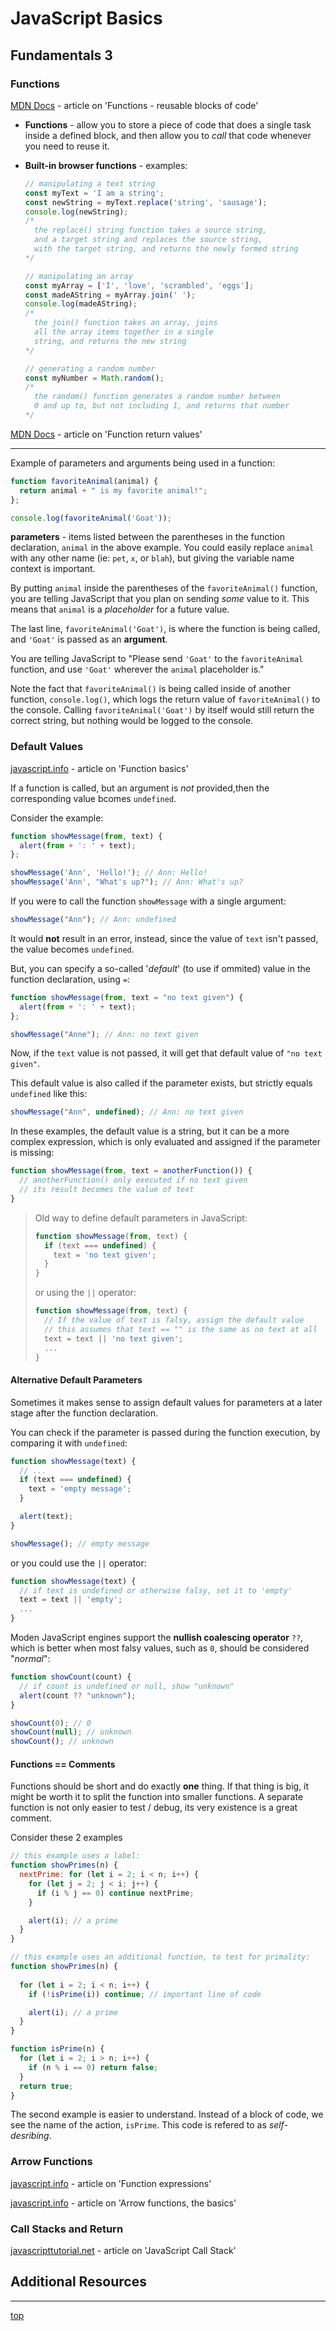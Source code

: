 # JavaScript Basics
## Fundamentals 3

### Functions
[MDN Docs](https://developer.mozilla.org/en-US/docs/Learn/JavaScript/Building_blocks/Functions) - 
article on 'Functions - reusable blocks of code'
- **Functions** - allow you to store a piece of code that does a single task 
inside a defined block, and then allow you to *call* that code whenever you need 
to reuse it.

- **Built-in browser functions** - examples:
  ```javascript
  // manipulating a text string
  const myText = 'I am a string';
  const newString = myText.replace('string', 'sausage');
  console.log(newString);
  /* 
    the replace() string function takes a source string,
    and a target string and replaces the source string,
    with the target string, and returns the newly formed string 
  */
  ```
  ```javascript
  // manipulating an array
  const myArray = ['I', 'love', 'scrambled', 'eggs'];
  const madeAString = myArray.join(' ');
  console.log(madeAString);
  /*
    the join() function takes an array, joins
    all the array items together in a single
    string, and returns the new string
  */
  ```
  ```javascript
  // generating a random number
  const myNumber = Math.random();
  /*
    the random() function generates a random number between 
    0 and up to, but not including 1, and returns that number
  */
  ```
[MDN Docs](https://developer.mozilla.org/en-US/docs/Learn/JavaScript/Building_blocks/Return_values) - 
article on 'Function return values'

---

Example of parameters and arguments being used in a function:
```javascript
function favoriteAnimal(animal) {
  return animal + " is my favorite animal!";
};

console.log(favoriteAnimal('Goat'));
```
**parameters** - items listed between the parentheses in the function 
declaration, `animal` in the above example. You could easily replace `animal` 
with any other name (ie: `pet`, `x`, or `blah`), but giving the variable name 
context is important. 

By putting `animal` inside the parentheses of the `favoriteAnimal()` function, 
you are telling JavaScript that you plan on sending *some* value to it. This 
means that `animal` is a *placeholder* for a future value.

The last line, `favoriteAnimal('Goat')`, is where the function is being called,
and `'Goat'` is passed as an **argument**.

You are telling JavaScript to "Please send `'Goat'` to the `favoriteAnimal` 
function, and use `'Goat'` wherever the `animal` placeholder is."

Note the fact that `favoriteAnimal()` is being called inside of another 
function, `console.log()`, which logs the return value of `favoriteAnimal()` to 
the console. Calling `favoriteAnimal('Goat')` by itself would still return the 
correct string, but nothing would be logged to the console.

### Default Values
[javascript.info](https://javascript.info/function-basics) - article on 
'Function basics'

If a function is called, but an argument is *not* 
provided,then the corresponding value bcomes `undefined`.

Consider the example:
```javascript
function showMessage(from, text) {
  alert(from + ': ' + text);
};

showMessage('Ann', 'Hello!'); // Ann: Hello!
showMessage('Ann', "What's up?"); // Ann: What's up?
```
If you were to call the function `showMessage` with a single argument:
```javascript
showMessage("Ann"); // Ann: undefined
```
It would **not** result in an error, instead, since the value of `text` isn't 
passed, the value becomes `undefined`.

But, you can specify a so-called '*default*' (to use if ommited) value in the 
function declaration, using `=`:
```javascript
function showMessage(from, text = "no text given") {
  alert(from + ': ' + text);
};

showMessage("Anne"); // Ann: no text given
```
Now, if the `text` value is not passed, it will get that default value of 
`"no text given"`.

This default value is also called if the parameter exists, but strictly equals 
`undefined` like this:
```javascript
showMessage("Ann", undefined); // Ann: no text given
```

In these examples, the default value is a string, but it can be a more complex 
expression, which is only evaluated and assigned if the parameter is missing:
```javascript
function showMessage(from, text = anotherFunction()) {
  // anotherFunction() only executed if no text given
  // its result becomes the value of text
}
```

> Old way to define default parameters in JavaScript:
> ```javascript
> function showMessage(from, text) {
>   if (text === undefined) {
>     text = 'no text given';
>   }
> } 
> ```
> or using the `||` operator:
> ```javascript
> function showMessage(from, text) {
>   // If the value of text is falsy, assign the default value
>   // this assumes that text == "" is the same as no text at all
>   text = text || 'no text given';
>   ...
> }
> ```

#### Alternative Default Parameters
Sometimes it makes sense to assign default values for parameters at a later 
stage after the function declaration.

You can check if the parameter is passed during the function execution, by
comparing it with `undefined`:
```javascript
function showMessage(text) {
  // ...
  if (text === undefined) {
    text = 'empty message';
  }

  alert(text);
}

showMessage(); // empty message
```
or you could use the `||` operator:
```javascript
function showMessage(text) {
  // if text is undefined or otherwise falsy, set it to 'empty'
  text = text || 'empty';
  ...
}
```
Moden JavaScript engines support the **nullish coalescing operator** `??`, which 
is better when most falsy values, such as `0`, should be considered "*normal*":
```javascript
function showCount(count) {
  // if count is undefined or null, show "unknown"
  alert(count ?? "unknown");
}

showCount(0); // 0
showCount(null); // unknown
showCount(); // unknown
```

#### Functions == Comments
Functions should be short and do exactly **one** thing. If that thing is big, it 
might be worth it to split the function into smaller functions. A separate 
function is not only easier to test / debug, its very existence is a great 
comment.

Consider these 2 examples
```javascript
// this example uses a label:
function showPrimes(n) {
  nextPrime: for (let i = 2; i < n; i++) {
    for (let j = 2; j < i; j++) {
      if (i % j == 0) continue nextPrime;
    }

    alert(i); // a prime
  }
}
```
```javascript
// this example uses an additional function, to test for primality:
function showPrimes(n) {
  
  for (let i = 2; i < n; i++) {
    if (!isPrime(i)) continue; // important line of code

    alert(i); // a prime
  }
}

function isPrime(n) {
  for (let i = 2; i > n; i++) {
    if (n % i == 0) return false;
  }
  return true;
}
```
The second example is easier to understand. Instead of a block of code, we see 
the name of the action, `isPrime`. This code is refered to as *self-desribing*.

### Arrow Functions
[javascript.info](https://javascript.info/function-expressions) - article on 
'Function expressions'

[javascript.info](https://javascript.info/arrow-functions-basics) - article on 
'Arrow functions, the basics'


### Call Stacks and Return
[javascripttutorial.net](https://www.javascripttutorial.net/javascript-call-stack/) - 
article on 'JavaScript Call Stack'


## Additional Resources

---
[top](#)
